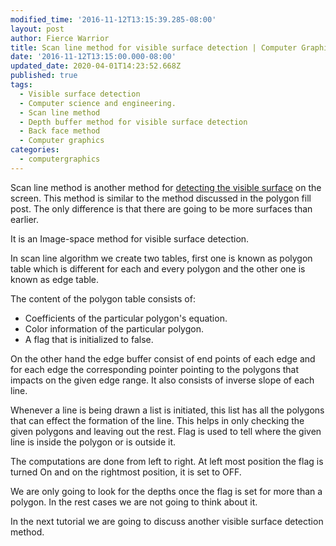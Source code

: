 ```yaml
---
modified_time: '2016-11-12T13:15:39.285-08:00'
layout: post
author: Fierce Warrior
title: Scan line method for visible surface detection | Computer Graphics
date: '2016-11-12T13:15:00.000-08:00'
updated_date: 2020-04-01T14:23:52.668Z
published: true
tags:
  - Visible surface detection
  - Computer science and engineering.
  - Scan line method
  - Depth buffer method for visible surface detection
  - Back face method
  - Computer graphics
categories:
  - computergraphics
---
```

Scan line method is another method for [detecting the visible surface](https://ranvir.xyz/blog/visble-surface-detection-computer/) on the screen. This method is similar to the method discussed in the polygon fill post. The only difference is that there are going to be more surfaces than earlier.

It is an Image-space method for visible surface detection.

In scan line algorithm we create two tables, first one is known as polygon table which is different for each and every polygon and the other one is known as edge table.

The content of the polygon table consists of:

*   Coefficients of the particular polygon's equation.
*   Color information of the particular polygon.
*   A flag that is initialized to false. 

On the other hand the edge buffer consist of end points of each edge and for each edge the corresponding pointer pointing to the polygons that impacts on the given edge range. It also consists of inverse slope of each line.

Whenever a line is being drawn a list is initiated, this list has all the polygons that can effect the formation of the line. This helps in only checking the given polygons and leaving out the rest. Flag is used to tell where the given line is inside the polygon or is outside it.

The computations are done from left to right. At left most position the flag is turned On and on the rightmost position, it is set to OFF.

We are only going to look for the depths once the flag is set for more than a polygon. In the rest cases we are not going to think about it.

In the next tutorial we are going to discuss another visible surface detection method.
